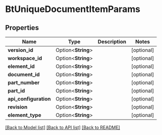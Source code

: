 # BtUniqueDocumentItemParams

## Properties

Name | Type | Description | Notes
------------ | ------------- | ------------- | -------------
**version_id** | Option<**String**> |  | [optional]
**workspace_id** | Option<**String**> |  | [optional]
**element_id** | Option<**String**> |  | [optional]
**document_id** | Option<**String**> |  | [optional]
**part_number** | Option<**String**> |  | [optional]
**part_id** | Option<**String**> |  | [optional]
**api_configuration** | Option<**String**> |  | [optional]
**revision** | Option<**String**> |  | [optional]
**element_type** | Option<**String**> |  | [optional]

[[Back to Model list]](../README.md#documentation-for-models) [[Back to API list]](../README.md#documentation-for-api-endpoints) [[Back to README]](../README.md)


